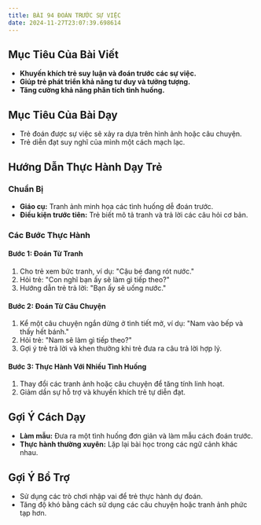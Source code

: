 ```yaml
---
title: BÀI 94 ĐOÁN TRƯỚC SỰ VIỆC
date: 2024-11-27T23:07:39.698614
---
```


## Mục Tiêu Của Bài Viết
- **Khuyến khích trẻ suy luận và đoán trước các sự việc.**
- **Giúp trẻ phát triển khả năng tư duy và tưởng tượng.**
- **Tăng cường khả năng phân tích tình huống.**

## Mục Tiêu Của Bài Dạy
- Trẻ đoán được sự việc sẽ xảy ra dựa trên hình ảnh hoặc câu chuyện.
- Trẻ diễn đạt suy nghĩ của mình một cách mạch lạc.

## Hướng Dẫn Thực Hành Dạy Trẻ

### Chuẩn Bị
- **Giáo cụ:** Tranh ảnh minh họa các tình huống dễ đoán trước.
- **Điều kiện trước tiên:** Trẻ biết mô tả tranh và trả lời các câu hỏi cơ bản.

### Các Bước Thực Hành
#### Bước 1: Đoán Từ Tranh
1. Cho trẻ xem bức tranh, ví dụ: "Cậu bé đang rót nước."
2. Hỏi trẻ: "Con nghĩ bạn ấy sẽ làm gì tiếp theo?"
3. Hướng dẫn trẻ trả lời: "Bạn ấy sẽ uống nước."

#### Bước 2: Đoán Từ Câu Chuyện
1. Kể một câu chuyện ngắn dừng ở tình tiết mở, ví dụ: "Nam vào bếp và thấy hết bánh."
2. Hỏi trẻ: "Nam sẽ làm gì tiếp theo?"
3. Gợi ý trẻ trả lời và khen thưởng khi trẻ đưa ra câu trả lời hợp lý.

#### Bước 3: Thực Hành Với Nhiều Tình Huống
1. Thay đổi các tranh ảnh hoặc câu chuyện để tăng tính linh hoạt.
2. Giảm dần sự hỗ trợ và khuyến khích trẻ tự diễn đạt.

## Gợi Ý Cách Dạy
- **Làm mẫu:** Đưa ra một tình huống đơn giản và làm mẫu cách đoán trước.
- **Thực hành thường xuyên:** Lặp lại bài học trong các ngữ cảnh khác nhau.

## Gợi Ý Bổ Trợ
- Sử dụng các trò chơi nhập vai để trẻ thực hành dự đoán.
- Tăng độ khó bằng cách sử dụng các câu chuyện hoặc tranh ảnh phức tạp hơn.
